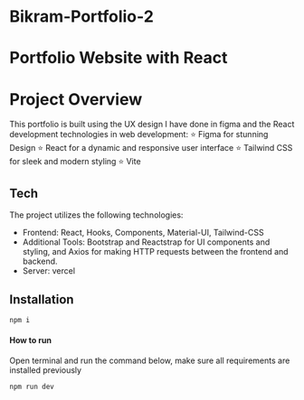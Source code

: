 # Bikram-Portfolio-2

# Portfolio Website with React

# Project Overview

This portfolio is built using the UX design I have done in figma and the React development technologies in web development: ⭐ Figma for stunning Design ⭐ React for a dynamic and responsive user interface ⭐ Tailwind CSS for sleek and modern styling ⭐ Vite

## Tech

The project utilizes the following technologies:

- Frontend: React, Hooks, Components, Material-UI, Tailwind-CSS
- Additional Tools: Bootstrap and Reactstrap for UI components and styling, and Axios for making HTTP requests between the frontend and backend.
- Server: vercel

## Installation

```sh
npm i

```

#### How to run
Open terminal and run the command below, make sure all requirements are installed previously
```sh
npm run dev
```

